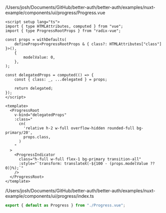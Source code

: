 /Users/josh/Documents/GitHub/better-auth/better-auth/examples/nuxt-example/components/ui/progress/Progress.vue
```
<script setup lang="ts">
import { type HTMLAttributes, computed } from "vue";
import { type ProgressRootProps } from "radix-vue";

const props = withDefaults(
	defineProps<ProgressRootProps & { class?: HTMLAttributes["class"] }>(),
	{
		modelValue: 0,
	},
);

const delegatedProps = computed(() => {
	const { class: _, ...delegated } = props;

	return delegated;
});
</script>

<template>
  <ProgressRoot
    v-bind="delegatedProps"
    :class="
      cn(
        'relative h-2 w-full overflow-hidden rounded-full bg-primary/20',
        props.class,
      )
    "
  >
    <ProgressIndicator
      class="h-full w-full flex-1 bg-primary transition-all"
      :style="`transform: translateX(-${100 - (props.modelValue ?? 0)}%);`"
    />
  </ProgressRoot>
</template>

```
/Users/josh/Documents/GitHub/better-auth/better-auth/examples/nuxt-example/components/ui/progress/index.ts
```typescript
export { default as Progress } from "./Progress.vue";

```
